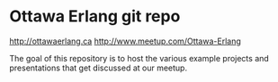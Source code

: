 Ottawa Erlang git repo
======================

http://ottawaerlang.ca
http://www.meetup.com/Ottawa-Erlang

The goal of this repository is to host the various example
projects and presentations that get discussed at our meetup.
